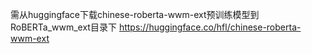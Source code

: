 需从huggingface下载chinese-roberta-wwm-ext预训练模型到RoBERTa_wwm_ext目录下
https://huggingface.co/hfl/chinese-roberta-wwm-ext

